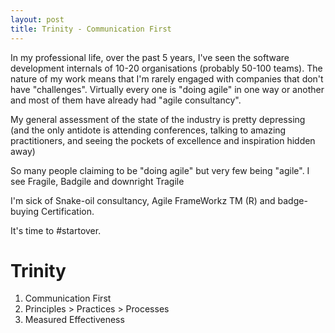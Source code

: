 ```yaml
---
layout: post
title: Trinity - Communication First
---
```


In my professional life, over the past 5 years, I've seen the software development internals of 10-20 organisations (probably 50-100 teams). The nature of my work means that I'm rarely engaged with companies that don't have "challenges". Virtually every one is "doing agile" in one way or another and most of them have already had "agile consultancy".

My general assessment of the state of the industry is pretty depressing (and the only antidote is attending conferences, talking to amazing practitioners, and seeing the pockets of excellence and inspiration hidden away)

So many people claiming to be "doing agile" but very few being "agile". I see Fragile, Badgile and downright Tragile

I'm sick of Snake-oil consultancy, Agile FrameWorkz TM (R) and badge-buying Certification.

It's time to #startover.

#  Trinity

1) Communication First
1) Principles > Practices > Processes
1) Measured Effectiveness




